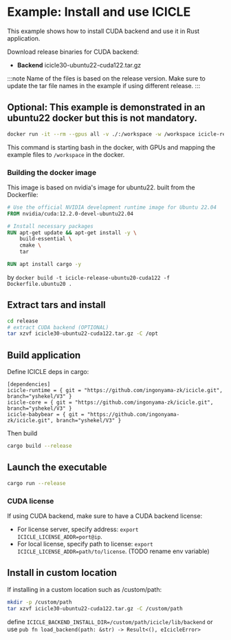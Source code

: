 

# Example: Install and use ICICLE

This example shows how to install CUDA backend and use it in Rust application.

Download release binaries for CUDA backend:
- **Backend** icicle30-ubuntu22-cuda122.tar.gz

:::note
Name of the files is based on the release version. Make sure to update the tar file names in the example if using different release.
:::

## Optional: This example is demonstrated in an ubuntu22 docker but this is not mandatory.

```bash
docker run -it --rm --gpus all -v ./:/workspace -w /workspace icicle-release-ubuntu22-cuda122 bash
```

This command is starting bash in the docker, with GPUs and mapping the example files to `/workspace` in the docker.

### Building the docker image

This image is based on nvidia's image for ubuntu22. built from the Dockerfile:
```dockerfile
# Use the official NVIDIA development runtime image for Ubuntu 22.04
FROM nvidia/cuda:12.2.0-devel-ubuntu22.04

# Install necessary packages
RUN apt-get update && apt-get install -y \
    build-essential \
    cmake \
    tar

RUN apt install cargo -y
```

by `docker build -t icicle-release-ubuntu20-cuda122 -f Dockerfile.ubuntu20 .`

## Extract tars and install
```bash
cd release
# extract CUDA backend (OPTIONAL)
tar xzvf icicle30-ubuntu22-cuda122.tar.gz -C /opt
```

## Build application

Define ICICLE deps in cargo:
```cargo
[dependencies]
icicle-runtime = { git = "https://github.com/ingonyama-zk/icicle.git", branch="yshekel/V3" }
icicle-core = { git = "https://github.com/ingonyama-zk/icicle.git", branch="yshekel/V3" }
icicle-babybear = { git = "https://github.com/ingonyama-zk/icicle.git", branch="yshekel/V3" }
```

Then build
```bash
cargo build --release
```

## Launch the executable

```bash
cargo run --release
```

### CUDA license

If using CUDA backend, make sure to have a CUDA backend license:
- For license server, specify address: `export ICICLE_LICENSE_ADDR=port@ip`.
- For local license, specify path to license: `export ICICLE_LICENSE_ADDR=path/to/license`. (TODO rename env variable)

## Install in custom location

If installing in a custom location such as /custom/path:
```bash
mkdir -p /custom/path
tar xzvf icicle30-ubuntu22-cuda122.tar.gz -C /custom/path
```

define `ICICLE_BACKEND_INSTALL_DIR=/custom/path/icicle/lib/backend` or use `pub fn load_backend(path: &str) -> Result<(), eIcicleError>`